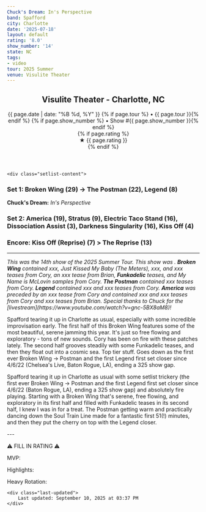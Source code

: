 ```yaml
---
Chuck's Dream: In's Perspective
band: Spafford
city: Charlotte
date: '2025-07-18'
layout: default
rating: '8.0'
show_number: '14'
state: NC
tags:
- video
tour: 2025 Summer
venue: Visulite Theater
---
```


<article class="show-card">
    <header class="show-header">
        <h1>Visulite Theater - Charlotte, NC</h1>
        <div class="show-meta">
            {{ page.date | date: "%B %d, %Y" }}
            {% if page.tour %} • {{ page.tour }}{% endif %}
            {% if page.show_number %} • Show #{{ page.show_number }}{% endif %}
        </div>
        {% if page.rating %}
        <div class="show-rating">★ {{ page.rating }}</div>
        {% endif %}
    </header>
    
    <div class="setlist-content">
<h3 class="setlist-header"><strong>Set 1:</strong>  <span class="jam-entry jam-tooltip jam-link" data-tooltip="<strong>Timing:</strong> 29:57<br><strong>Notes:</strong> Serene, free-flowing jamming in the first half that swings into clean peaks. Some Funkadelic-ish grooving in the last 10 minutes that slides outside to a nature preserve and -&gt; The Postman.
" data-url="{{ '/jam-chart/?filter=' | append: 'Broken Wing' | relative_url }}">Broken Wing</span> (29) -> <span class="jam-entry jam-tooltip jam-link" data-tooltip="<strong>Timing:</strong> 22:41<br><strong>Notes:</strong> Funky, flower-garden groove melts in place with loops swirling overhead before warming up and dancing down the Soul Train Line.
" data-url="{{ '/jam-chart/?filter=' | append: 'The Postman' | relative_url }}">The Postman</span> (22), Legend (8)</h3>
<p class="chucks-dream"><strong>Chuck's Dream:</strong> <em> In's Perspective</em></p>
<h3 class="setlist-header"><strong>Set 2:</strong>  <span class="jam-entry jam-tooltip jam-link" data-tooltip="<strong>Timing:</strong> 19:27<br><strong>Notes:</strong> Upbeat and locked in from the start, then meanders through vocal sample territory before finding its footing on a rumbling, determined groove. 
" data-url="{{ '/jam-chart/?filter=' | append: 'America' | relative_url }}">America</span> (19), Stratus (9), <span class="jam-entry jam-tooltip jam-link" data-tooltip="<strong>Timing:</strong> 16:43<br><strong>Notes:</strong> Stutter-step funk with a repetitive grand piano that builds brightly. Killer Brian in the final third.
" data-url="{{ '/jam-chart/?filter=' | append: 'Electric Taco Stand' | relative_url }}">Electric Taco Stand</span> (16), Dissociation Assist (3), Darkness Singularity (16), Kiss Off (4)</h3>
<h3 class="setlist-header"><strong>Encore:</strong>  Kiss Off (Reprise) (7) > The Reprise (13)</h3>
<hr class="section-divider">
<p class="show-notes"><em>This was the 14th show of the 2025 Summer Tour. This show was . <strong>Broken Wing</strong> contained xxx, Just Kissed My Baby (The Meters), xxx, and xxx teases from Cory, an xxx tease from Brian, <strong>Funkadelic</strong> teases, and My Name is McLovin samples from Cory. <strong>The Postman</strong> contained xxx teases from Cory. <strong>Legend</strong> contained xxx and xxx teases from Cory. <strong>America</strong> was preceded by an xxx tease from Cory and contained xxx and xxx teases from Cory and xxx teases from Brian. Special thanks to Chuck for the [livestream](https://www.youtube.com/watch?v=gnc-5BX8aM8)!</em></p>
<p class="review-text">Spafford tearing it up in Charlotte as usual, especially with some incredible improvisation early. The first half of this Broken Wing features some of the most beautiful, serene jamming this year. It's just so free flowing and exploratory - tons of new sounds. Cory has been on fire with these patches lately. The second half grooves steadily with some Funkadelic teases, and then they float out into a cosmic sea. Top tier stuff. Goes down as the first ever Broken Wing -> Postman and the first Legend first set closer since 4/6/22 (Chelsea's Live, Baton Rogue, LA), ending a 325 show gap.</p>
<p class="review-text">Spafford tearing it up in Charlotte as usual with some setlist trickery (the first ever Broken Wing -> Postman and the first Legend first set closer since 4/6/22 (Baton Rogue, LA), ending a 325 show gap) and absolutely fire playing. Starting with a Broken Wing that's serene, free flowing, and exploratory in its first half and filled with Funkadelic teases in its second half, I knew I was in for a treat. The Postman getting warm and practically dancing down the Soul Train Line made for a fantastic first 51(!) minutes, and then they put the cherry on top with the Legend closer.</p>
<p class="review-text">---</p>
<p class="review-text">⚠️ FILL IN RATING ⚠️</p>
<p class="review-text">MVP:</p>
<p class="review-text">Highlights:</p>
<p class="review-text">Heavy Rotation:</p>
    </div>
    
    <div class="last-updated">
        Last updated: September 10, 2025 at 03:37 PM
    </div>
</article>